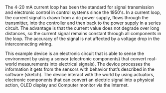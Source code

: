 The 4-20 mA current loop has been the standard for signal transmission and electronic control in control systems since the 1950's. In a current  loop, the current signal is drawn from a dc power supply, flows through   the transmitter, into the controller and then back to the power supply in a series circuit. The advantage is that the current value does not   degrade over long distances, so the current signal remains constant through all components in the loop. The accuracy of the  signal is not affected by a voltage drop in the interconnecting wiring.

This example device is an electronic circuit that is able to sense the environment by using a sensor (electronic components) that convert real-world measurements into electrical signals). The device processes the information it gets from the sensors with behavior that’s described in the software (sketch). The device interact with the world by using actuators, electronic components that can convert an electric signal into a physical action, OLED display and Computer monitor via the Internet.

